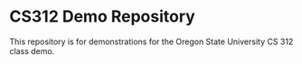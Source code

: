 # CS312 Demo Repository

This repository is for demonstrations for the Oregon State University
CS 312 class demo.
